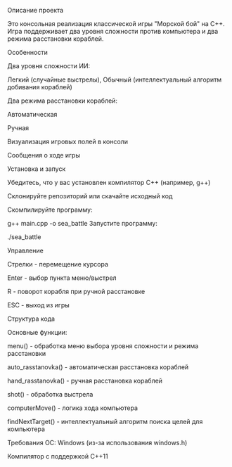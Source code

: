 Описание проекта

Это консольная реализация классической игры "Морской бой" на C++. Игра поддерживает два уровня сложности против компьютера и два режима расстановки кораблей.


Особенности

Два уровня сложности ИИ:

Легкий (случайные выстрелы), 
Обычный (интеллектуальный алгоритм добивания кораблей)

Два режима расстановки кораблей:

Автоматическая

Ручная


Визуализация игровых полей в консоли

Сообщения о ходе игры


Установка и запуск

Убедитесь, что у вас установлен компилятор C++ (например, g++)

Склонируйте репозиторий или скачайте исходный код

Скомпилируйте программу:

g++ main.cpp -o sea_battle
Запустите программу:

./sea_battle


Управление

Стрелки - перемещение курсора

Enter - выбор пункта меню/выстрел

R - поворот корабля при ручной расстановке

ESC - выход из игры


Структура кода

Основные функции:

menu() - обработка меню выбора уровня сложности и режима расстановки

auto_rasstanovka() - автоматическая расстановка кораблей

hand_rasstanovka() - ручная расстановка кораблей

shot() - обработка выстрела

computerMove() - логика хода компьютера

findNextTarget() - интеллектуальный алгоритм поиска целей для компьютера

Требования
ОС: Windows (из-за использования windows.h)

Компилятор с поддержкой C++11
